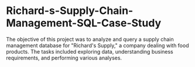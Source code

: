 # Richard-s-Supply-Chain-Management-SQL-Case-Study
The objective of this project was to analyze and query a supply chain management database for "Richard's Supply," a company dealing with food products. The tasks included exploring data, understanding business requirements, and performing various analyses.
